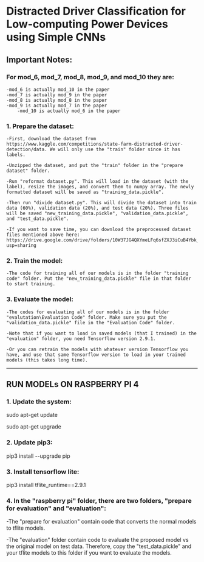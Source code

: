 # Distracted Driver Classification for Low-computing Power Devices using Simple CNNs

## Important Notes:

### For mod_6, mod_7, mod_8, mod_9, and mod_10 they are:
	-mod_6 is actually mod_10 in the paper
 	-mod_7 is actually mod_9 in the paper
  	-mod_8 is actually mod_8 in the paper
   	-mod_9 is actually mod_7 in the paper
    	-mod_10 is actually mod_6 in the paper

### 1. Prepare the dataset:

	-First, download the dataset from https://www.kaggle.com/competitions/state-farm-distracted-driver-detection/data. We will only use the "train" folder since it has labels.

	-Unzipped the dataset, and put the "train" folder in the "prepare dataset" folder.

	-Run "reformat dataset.py". This will load in the dataset (with the label), resize the images, and convert them to numpy array. The newly formatted dataset will be saved as "training_data.pickle".

	-Then run "divide dataset.py". This will divide the dataset into train data (60%), validation data (20%), and test data (20%). Three files will be saved "new_training_data.pickle", "validation_data.pickle", and "test_data.pickle".

	-If you want to save time, you can download the preprocessed dataset files mentioned above here: https://drive.google.com/drive/folders/10W37JG4QXYmeLFq6sfZXJ3iCuB4Ybk_o?usp=sharing


### 2. Train the model:

	-The code for training all of our models is in the folder "training code" folder. Put the "new_training_data.pickle" file in that folder to start training.

### 3. Evaluate the model:
	
	-The codes for evaluating all of our models is in the folder "evalutation\Evaluation Code" folder. Make sure you put the "validation_data.pickle" file in the "Evaluation Code" folder.

	-Note that if you want to load in saved models (that I trained) in the "evaluation" folder, you need Tensorflow version 2.9.1.

	-Or you can retrain the models with whatever version Tensorflow you have, and use that same Tensorflow version to load in your trained models (this takes long time).

----------------------------------------------------------------------------------------------------------------------------------

## RUN MODELs ON RASPBERRY PI 4

### 1. Update the system:
   
   sudo apt-get update
   
   sudo apt-get upgrade
   
### 2. Update pip3:
   
   pip3 install --upgrade pip
   
### 3. Install tensorflow lite:
   
   pip3 install tflite_runtime==2.9.1

### 4. In the "raspberry pi" folder, there are two folders, "prepare for evaluation" and "evaluation":
   -The "prepare for evaluation" contain code that converts the normal models to tflite models.
   
   -The "evaluation" folder contain code to evaluate the proposed model vs the original model on test data. Therefore, copy the "test_data.pickle" and your tflite models to this folder if you want to evaluate the models.
   
